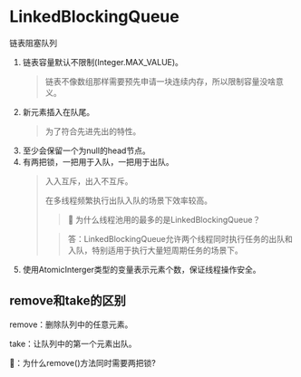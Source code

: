 # LinkedBlockingQueue

链表阻塞队列

1. 链表容量默认不限制(Integer.MAX_VALUE)。
    > 链表不像数组那样需要预先申请一块连续内存，所以限制容量没啥意义。
2. 新元素插入在队尾。
    > 为了符合先进先出的特性。
3. 至少会保留一个为null的head节点。
4. 有两把锁，一把用于入队，一把用于出队。
    > 入入互斥，出入不互斥。
    > 
    > 在多线程频繁执行出队入队的场景下效率较高。
    > 
    > >🤔 为什么线程池用的最多的是LinkedBlockingQueue？
    > 
    > >答：LinkedBlockingQueue允许两个线程同时执行任务的出队和入队，特别适用于执行大量短周期任务的场景下。 
5. 使用AtomicInterger类型的变量表示元素个数，保证线程操作安全。

## remove和take的区别
remove：删除队列中的任意元素。

take：让队列中的第一个元素出队。

🤔：为什么remove()方法同时需要两把锁?


